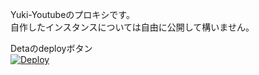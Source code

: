 Yuki-Youtubeのプロキシです。  
自作したインスタンスについては自由に公開して構いません。

Detaのdeployボタン  
[![Deploy](https://button.deta.dev/1/svg)](https://go.deta.dev/deploy?repo=https://github.com/mochidukiyukimi/yuki-youtube-for-user)  

